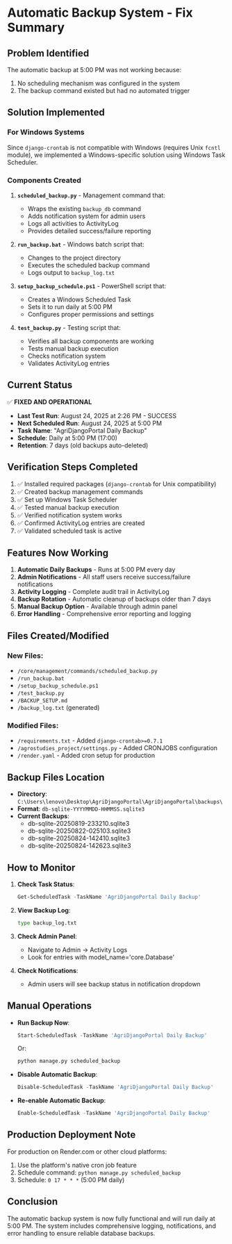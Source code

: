 # Automatic Backup System - Fix Summary

## Problem Identified
The automatic backup at 5:00 PM was not working because:
1. No scheduling mechanism was configured in the system
2. The backup command existed but had no automated trigger

## Solution Implemented

### For Windows Systems
Since `django-crontab` is not compatible with Windows (requires Unix `fcntl` module), we implemented a Windows-specific solution using Windows Task Scheduler.

### Components Created

1. **`scheduled_backup.py`** - Management command that:
   - Wraps the existing `backup_db` command
   - Adds notification system for admin users
   - Logs all activities to ActivityLog
   - Provides detailed success/failure reporting

2. **`run_backup.bat`** - Windows batch script that:
   - Changes to the project directory
   - Executes the scheduled backup command
   - Logs output to `backup_log.txt`

3. **`setup_backup_schedule.ps1`** - PowerShell script that:
   - Creates a Windows Scheduled Task
   - Sets it to run daily at 5:00 PM
   - Configures proper permissions and settings

4. **`test_backup.py`** - Testing script that:
   - Verifies all backup components are working
   - Tests manual backup execution
   - Checks notification system
   - Validates ActivityLog entries

## Current Status

✅ **FIXED AND OPERATIONAL**

- **Last Test Run**: August 24, 2025 at 2:26 PM - SUCCESS
- **Next Scheduled Run**: August 24, 2025 at 5:00 PM
- **Task Name**: "AgriDjangoPortal Daily Backup"
- **Schedule**: Daily at 5:00 PM (17:00)
- **Retention**: 7 days (old backups auto-deleted)

## Verification Steps Completed

1. ✅ Installed required packages (`django-crontab` for Unix compatibility)
2. ✅ Created backup management commands
3. ✅ Set up Windows Task Scheduler
4. ✅ Tested manual backup execution
5. ✅ Verified notification system works
6. ✅ Confirmed ActivityLog entries are created
7. ✅ Validated scheduled task is active

## Features Now Working

1. **Automatic Daily Backups** - Runs at 5:00 PM every day
2. **Admin Notifications** - All staff users receive success/failure notifications
3. **Activity Logging** - Complete audit trail in ActivityLog
4. **Backup Rotation** - Automatic cleanup of backups older than 7 days
5. **Manual Backup Option** - Available through admin panel
6. **Error Handling** - Comprehensive error reporting and logging

## Files Created/Modified

### New Files:
- `/core/management/commands/scheduled_backup.py`
- `/run_backup.bat`
- `/setup_backup_schedule.ps1`
- `/test_backup.py`
- `/BACKUP_SETUP.md`
- `/backup_log.txt` (generated)

### Modified Files:
- `/requirements.txt` - Added `django-crontab>=0.7.1`
- `/agrostudies_project/settings.py` - Added CRONJOBS configuration
- `/render.yaml` - Added cron setup for production

## Backup Files Location
- **Directory**: `C:\Users\lenovo\Desktop\AgriDjangoPortal\AgriDjangoPortal\backups\`
- **Format**: `db-sqlite-YYYYMMDD-HHMMSS.sqlite3`
- **Current Backups**:
  - db-sqlite-20250819-233210.sqlite3
  - db-sqlite-20250822-025103.sqlite3
  - db-sqlite-20250824-142410.sqlite3
  - db-sqlite-20250824-142623.sqlite3

## How to Monitor

1. **Check Task Status**:
   ```powershell
   Get-ScheduledTask -TaskName 'AgriDjangoPortal Daily Backup'
   ```

2. **View Backup Log**:
   ```cmd
   type backup_log.txt
   ```

3. **Check Admin Panel**:
   - Navigate to Admin → Activity Logs
   - Look for entries with model_name='core.Database'

4. **Check Notifications**:
   - Admin users will see backup status in notification dropdown

## Manual Operations

- **Run Backup Now**:
  ```powershell
  Start-ScheduledTask -TaskName 'AgriDjangoPortal Daily Backup'
  ```
  Or:
  ```cmd
  python manage.py scheduled_backup
  ```

- **Disable Automatic Backup**:
  ```powershell
  Disable-ScheduledTask -TaskName 'AgriDjangoPortal Daily Backup'
  ```

- **Re-enable Automatic Backup**:
  ```powershell
  Enable-ScheduledTask -TaskName 'AgriDjangoPortal Daily Backup'
  ```

## Production Deployment Note

For production on Render.com or other cloud platforms:
1. Use the platform's native cron job feature
2. Schedule command: `python manage.py scheduled_backup`
3. Schedule: `0 17 * * *` (5:00 PM daily)

## Conclusion

The automatic backup system is now fully functional and will run daily at 5:00 PM. The system includes comprehensive logging, notifications, and error handling to ensure reliable database backups.
